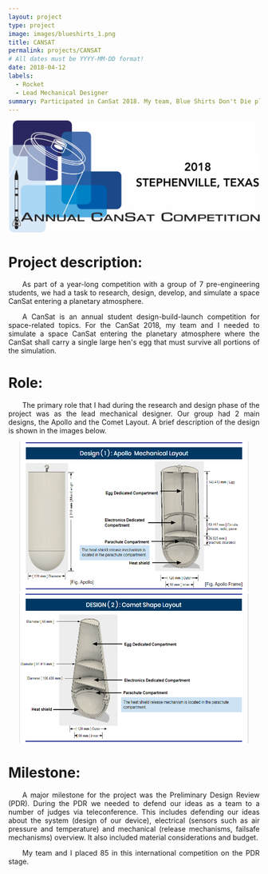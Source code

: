 ```yaml
---
layout: project
type: project
image: images/blueshirts_1.png
title: CANSAT
permalink: projects/CANSAT
# All dates must be YYYY-MM-DD format!
date: 2018-04-12
labels:
  - Rocket
  - Lead Mechanical Designer
summary: Participated in CanSat 2018. My team, Blue Shirts Don't Die placed top 85 in this international competition.
---
```


<img class="ui image" src="/images/CanSat-Logo-2018.jpg">

<h1>
  Project description:
</h1>

<p style=" 
  text-align: justify;
  text-justify: inter-word">
<span style="margin-left:2em"></span> 
As part of a year-long competition with a group of 7 pre-engineering students, we had a task to research, design, develop, and simulate a space CanSat entering a planetary atmosphere. 
</p>

<p style=" 
  text-align: justify;
  text-justify: inter-word">
<span style="margin-left:2em"></span> 
A CanSat is an annual student design-build-launch competition for space-related topics. For the CanSat 2018, my team and I needed to simulate a space CanSat entering the planetary atmosphere where the CanSat shall carry a single large hen's egg that must survive all portions of the simulation.
</p>

<h1>
 Role:
</h1>

<p style=" 
  text-align: justify;
  text-justify: inter-word">
<span style="margin-left:2em"></span> 
The primary role that I had during the research and design phase of the project was as the lead mechanical designer. Our group had 2 main designs, the Apollo and the Comet Layout. A brief description of the design is shown in the images below.
</p>

<p align="center">
  <img class = "ui image " width="460" height="300" src="../images/Design_1.PNG">
  <img class = "ui image " width="460" height="300" src="../images/Design_2.PNG">
</p>

<h1>
 Milestone:
</h1>

<p style=" 
  text-align: justify;
  text-justify: inter-word">
<span style="margin-left:2em"></span> 
A major milestone for the project was the Preliminary Design Review (PDR). During the PDR we needed to defend our ideas as a team to a number of judges via teleconference. This includes defending our ideas about the system (design of our device), electrical (sensors such as air pressure and temperature) and mechanical (release mechanisms, failsafe mechanisms) overview. It also included material considerations and budget.
</p>

<p style=" 
  text-align: justify;
  text-justify: inter-word">
<span style="margin-left:2em"></span> 
My team and I placed 85 in this international competition on the PDR stage.
</p>